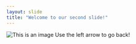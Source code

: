 ```yaml
---
layout: slide
title: "Welcome to our second slide!"
---
```

![This is an image](https://encrypted-tbn0.gstatic.com/images?q=tbn:ANd9GcTEkFjuBs0FPEDQWRNxDwsY8oKPpw-jGVjtMw&usqp=CAU)
Use the left arrow to go back!
